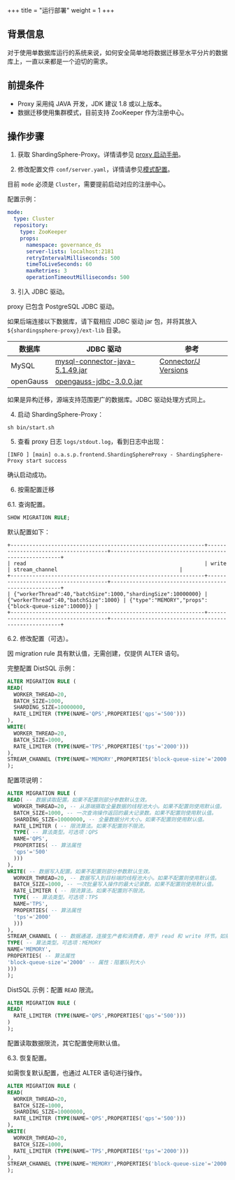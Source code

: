 +++
title = "运行部署"
weight = 1
+++

## 背景信息

对于使用单数据库运行的系统来说，如何安全简单地将数据迁移至水平分片的数据库上，一直以来都是一个迫切的需求。

## 前提条件

-  Proxy 采用纯  JAVA 开发，JDK 建议 1.8 或以上版本。
- 数据迁移使用集群模式，目前支持 ZooKeeper 作为注册中心。

## 操作步骤

1. 获取 ShardingSphere-Proxy。详情请参见 [proxy 启动手册](/cn/user-manual/shardingsphere-proxy/startup/bin/)。

2. 修改配置文件 `conf/server.yaml`，详情请参见[模式配置](/cn/user-manual/shardingsphere-jdbc/yaml-config/mode/)。

目前 `mode` 必须是 `Cluster`，需要提前启动对应的注册中心。

配置示例：
```yaml
mode:
  type: Cluster
  repository:
    type: ZooKeeper
    props:
      namespace: governance_ds
      server-lists: localhost:2181
      retryIntervalMilliseconds: 500
      timeToLiveSeconds: 60
      maxRetries: 3
      operationTimeoutMilliseconds: 500
```

3. 引入 JDBC 驱动。

proxy 已包含 PostgreSQL JDBC 驱动。

如果后端连接以下数据库，请下载相应 JDBC 驱动 jar 包，并将其放入 `${shardingsphere-proxy}/ext-lib` 目录。

| 数据库       | JDBC 驱动                                                                                                                               | 参考                                                                                               |
|-----------|---------------------------------------------------------------------------------------------------------------------------------------|--------------------------------------------------------------------------------------------------|
| MySQL     | [mysql-connector-java-5.1.49.jar]( https://repo1.maven.org/maven2/mysql/mysql-connector-java/5.1.49/mysql-connector-java-5.1.49.jar ) | [Connector/J Versions]( https://dev.mysql.com/doc/connector-j/5.1/en/connector-j-versions.html ) |
| openGauss | [opengauss-jdbc-3.0.0.jar]( https://repo1.maven.org/maven2/org/opengauss/opengauss-jdbc/3.0.0/opengauss-jdbc-3.0.0.jar )              |                                                                                                  |

如果是异构迁移，源端支持范围更广的数据库。JDBC 驱动处理方式同上。

4. 启动 ShardingSphere-Proxy：

```
sh bin/start.sh
```

5. 查看 proxy 日志 `logs/stdout.log`，看到日志中出现：

```
[INFO ] [main] o.a.s.p.frontend.ShardingSphereProxy - ShardingSphere-Proxy start success
```

确认启动成功。

6. 按需配置迁移

6.1. 查询配置。

```sql
SHOW MIGRATION RULE;
```

默认配置如下：

```
+--------------------------------------------------------------+--------------------------------------+------------------------------------------------------+
| read                                                         | write                                | stream_channel                                       |
+--------------------------------------------------------------+--------------------------------------+------------------------------------------------------+
| {"workerThread":40,"batchSize":1000,"shardingSize":10000000} | {"workerThread":40,"batchSize":1000} | {"type":"MEMORY","props":{"block-queue-size":10000}} |
+--------------------------------------------------------------+--------------------------------------+------------------------------------------------------+
```

6.2. 修改配置（可选）。

因 migration rule 具有默认值，无需创建，仅提供 ALTER 语句。

完整配置 DistSQL 示例：

```sql
ALTER MIGRATION RULE (
READ(
  WORKER_THREAD=20,
  BATCH_SIZE=1000,
  SHARDING_SIZE=10000000,
  RATE_LIMITER (TYPE(NAME='QPS',PROPERTIES('qps'='500')))
),
WRITE(
  WORKER_THREAD=20,
  BATCH_SIZE=1000,
  RATE_LIMITER (TYPE(NAME='TPS',PROPERTIES('tps'='2000')))
),
STREAM_CHANNEL (TYPE(NAME='MEMORY',PROPERTIES('block-queue-size'='2000')))
);
```

配置项说明：

```sql
ALTER MIGRATION RULE (
READ( -- 数据读取配置。如果不配置则部分参数默认生效。
  WORKER_THREAD=20, -- 从源端摄取全量数据的线程池大小。如果不配置则使用默认值。
  BATCH_SIZE=1000, -- 一次查询操作返回的最大记录数。如果不配置则使用默认值。
  SHARDING_SIZE=10000000, -- 全量数据分片大小。如果不配置则使用默认值。
  RATE_LIMITER ( -- 限流算法。如果不配置则不限流。
  TYPE( -- 算法类型。可选项：QPS
  NAME='QPS',
  PROPERTIES( -- 算法属性
  'qps'='500'
  )))
),
WRITE( -- 数据写入配置。如果不配置则部分参数默认生效。
  WORKER_THREAD=20, -- 数据写入到目标端的线程池大小。如果不配置则使用默认值。
  BATCH_SIZE=1000, -- 一次批量写入操作的最大记录数。如果不配置则使用默认值。
  RATE_LIMITER ( -- 限流算法。如果不配置则不限流。
  TYPE( -- 算法类型。可选项：TPS
  NAME='TPS',
  PROPERTIES( -- 算法属性
  'tps'='2000'
  )))
),
STREAM_CHANNEL ( -- 数据通道，连接生产者和消费者，用于 read 和 write 环节。如果不配置则默认使用 MEMORY 类型。
TYPE( -- 算法类型。可选项：MEMORY
NAME='MEMORY',
PROPERTIES( -- 算法属性
'block-queue-size'='2000' -- 属性：阻塞队列大小
)))
);
```

DistSQL 示例：配置 `READ` 限流。

```sql
ALTER MIGRATION RULE (
READ(
  RATE_LIMITER (TYPE(NAME='QPS',PROPERTIES('qps'='500')))
)
);
```

配置读取数据限流，其它配置使用默认值。

6.3. 恢复配置。

如需恢复默认配置，也通过 ALTER 语句进行操作。

```sql
ALTER MIGRATION RULE (
READ(
  WORKER_THREAD=20,
  BATCH_SIZE=1000,
  SHARDING_SIZE=10000000,
  RATE_LIMITER (TYPE(NAME='QPS',PROPERTIES('qps'='500')))
),
WRITE(
  WORKER_THREAD=20,
  BATCH_SIZE=1000,
  RATE_LIMITER (TYPE(NAME='TPS',PROPERTIES('tps'='2000')))
),
STREAM_CHANNEL (TYPE(NAME='MEMORY',PROPERTIES('block-queue-size'='2000')))
);
```

